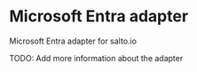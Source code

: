 # Microsoft Entra adapter

Microsoft Entra adapter for salto.io

TODO: Add more information about the adapter
